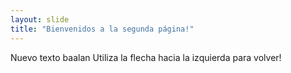 ```yaml
---
layout: slide
title: "Bienvenidos a la segunda página!"
---
```

Nuevo texto baalan
Utiliza la flecha hacia la izquierda para volver!
